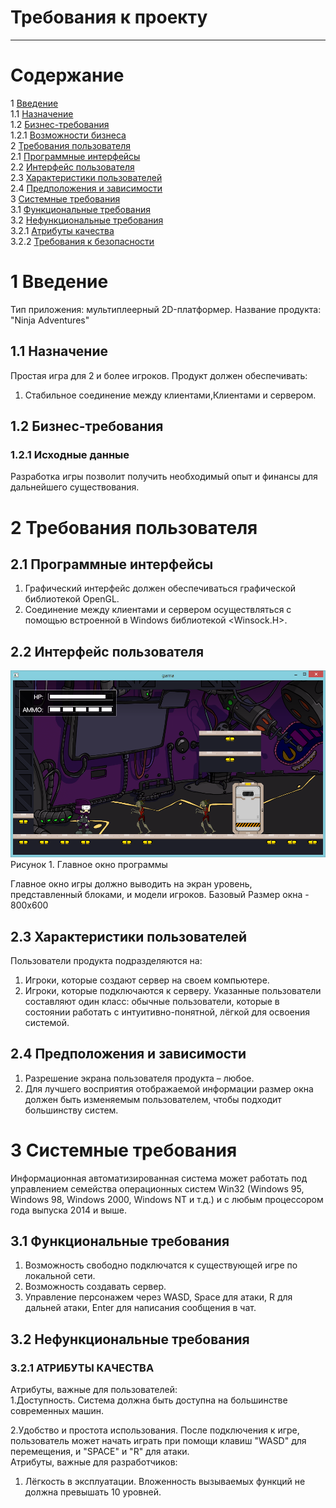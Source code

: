 # Требования к проекту
---

# Содержание
1 [Введение](#intro)  
1.1 [Назначение](#appointment)  
1.2 [Бизнес-требования](#business_requirements)  
1.2.1 [Возможности бизнеса](#business_opportunities)  
2 [Требования пользователя](#user_requirements)  
2.1 [Программные интерфейсы](#software_interfaces)  
2.2 [Интерфейс пользователя](#user_interface)  
2.3 [Характеристики пользователей](#user_specifications)  
2.4 [Предположения и зависимости](#assumptions_and_dependencies)  
3 [Системные требования](#system_requirements)  
3.1 [Функциональные требования](#functional_requirements)  
3.2 [Нефункциональные требования](#non-functional_requirements)  
3.2.1 [Атрибуты качества](#quality_attributes)  
3.2.2 [Требования к безопасности](#security_requirements)  

<a name="intro"/>

# 1 Введение

Тип приложения: мультиплеерный 2D-платформер.
Название продукта: "Ninja Adventures"

<a name="appointment"/>

## 1.1 Назначение
Простая игра для 2 и более игроков. Продукт должен обеспечивать:  
1) Стабильное соединение между клиентами,Клиентами и сервером.  
<a name="business_requirements"/>

## 1.2 Бизнес-требования

<a name="business_opportunities"/>

### 1.2.1 Исходные данные
Разработка игры позволит получить необходимый опыт и финансы для дальнейшего существования.

<a name="user_requirements"/>

# 2 Требования пользователя

<a name="software_interfaces"/>

## 2.1 Программные интерфейсы

1. Графический интерфейс должен обеспечиваться графической библиотекой OpenGL.
2. Соединение между клиентами и сервером осуществляться с помощью встроенной в Windows библиотекой <Winsock.H>.

<a name="user_interface"/>

## 2.2 Интерфейс пользователя
 
![Главное окно программы](https://github.com/VladSchuka/NinjaAdventures/blob/master/Images/Capture2.PNG)  
Рисунок 1. Главное окно программы

Главное окно игры должно выводить на экран уровень, представленный блоками, и модели игроков. Базовый Размер окна - 800х600  

<a name="user_specifications"/>

## 2.3 Характеристики пользователей
Пользователи продукта подразделяются на:  
1. Игроки, которые создают сервер на своем компьютере.
2. Игроки, которые подключаются к серверу. 
Указанные пользователи составляют один класс: обычные пользователи, которые в состоянии работать с интуитивно-понятной, лёгкой для освоения системой.

<a name="assumptions_and_dependencies"/>

## 2.4 Предположения и зависимости
1. Разрешение экрана пользователя продукта – любое.  
2. Для лучшего восприятия отображаемой информации размер окна должен быть изменяемым пользователем, чтобы подходит большинству систем.

<a name="system_requirements"/>

# 3 Системные требования
Информационная автоматизированная система может работать под управлением семейства операционных систем Win32 (Windows 95, Windows 98, Windows 2000, Windows NT и т.д.) и с любым процессором года выпуска 2014 и выше.

<a name="functional_requirements"/>

## 3.1 Функциональные требования
1. Возможность свободно подключатся к существующей игре по локальной сети. 
2. Возможность создавать сервер.
3. Управление персонажем через WASD, Space для атаки, R для дальней атаки, Enter для написания сообщения в чат. 

<a name="non-functional_requirements"/>

## 3.2 Нефункциональные требования

<a name="quality_attributes"/>

### 3.2.1 АТРИБУТЫ КАЧЕСТВА
Атрибуты, важные для пользователей:  
1.Доступность. Система должна быть доступна на большинстве современных машин. 

2.Удобство и простота использования. После подключения к игре, пользователь может начать играть при помощи клавиш "WASD" для перемещения, и "SPACE" и "R" для атаки.  
Атрибуты, важные для разработчиков:  
1. Лёгкость в эксплуатации. Вложенность вызываемых функций не должна превышать 10 уровней.  
